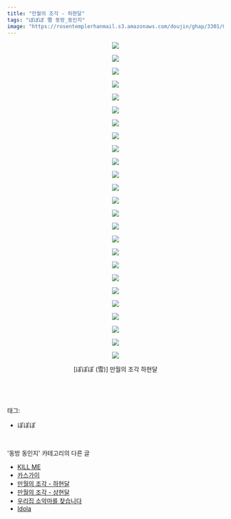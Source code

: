 ```yaml
---
title: "만월의 조각 - 하현달"
tags: "ぽぽぽ 雪 동방_동인지"
image: "https://rosentemplerhanmail.s3.amazonaws.com/doujin/ghap/3301/001.jpg"
---
```

<div class="article">
<p style="text-align: center; clear: none; float: none;"><img src="{{ site.imgserver11 }}/ghap/3301/001.jpg"/></p>
<p style="text-align: center; clear: none; float: none;"><img src="{{ site.imgserver11 }}/ghap/3301/002.jpg"/></p>
<p style="text-align: center; clear: none; float: none;"><img src="{{ site.imgserver11 }}/ghap/3301/003.jpg"/></p>
<p style="text-align: center; clear: none; float: none;"><img src="{{ site.imgserver11 }}/ghap/3301/004.jpg"/></p>
<p style="text-align: center; clear: none; float: none;"><img src="{{ site.imgserver11 }}/ghap/3301/005.jpg"/></p>
<p style="text-align: center; clear: none; float: none;"><img src="{{ site.imgserver11 }}/ghap/3301/006.jpg"/></p>
<p style="text-align: center; clear: none; float: none;"><img src="{{ site.imgserver11 }}/ghap/3301/007.jpg"/></p>
<p style="text-align: center; clear: none; float: none;"><img src="{{ site.imgserver11 }}/ghap/3301/008.jpg"/></p>
<p style="text-align: center; clear: none; float: none;"><img src="{{ site.imgserver11 }}/ghap/3301/009.jpg"/></p>
<p style="text-align: center; clear: none; float: none;"><img src="{{ site.imgserver11 }}/ghap/3301/010.jpg"/></p>
<p style="text-align: center; clear: none; float: none;"><img src="{{ site.imgserver11 }}/ghap/3301/011.jpg"/></p>
<p style="text-align: center; clear: none; float: none;"><img src="{{ site.imgserver11 }}/ghap/3301/012.jpg"/></p>
<p style="text-align: center; clear: none; float: none;"><img src="{{ site.imgserver11 }}/ghap/3301/013.jpg"/></p>
<p style="text-align: center; clear: none; float: none;"><img src="{{ site.imgserver11 }}/ghap/3301/014.jpg"/></p>
<p style="text-align: center; clear: none; float: none;"><img src="{{ site.imgserver11 }}/ghap/3301/015.jpg"/></p>
<p style="text-align: center; clear: none; float: none;"><img src="{{ site.imgserver11 }}/ghap/3301/016.jpg"/></p>
<p style="text-align: center; clear: none; float: none;"><img src="{{ site.imgserver11 }}/ghap/3301/017.jpg"/></p>
<p style="text-align: center; clear: none; float: none;"><img src="{{ site.imgserver11 }}/ghap/3301/018.jpg"/></p>
<p style="text-align: center; clear: none; float: none;"><img src="{{ site.imgserver11 }}/ghap/3301/019.jpg"/></p>
<p style="text-align: center; clear: none; float: none;"><img src="{{ site.imgserver11 }}/ghap/3301/020.jpg"/></p>
<p style="text-align: center; clear: none; float: none;"><img src="{{ site.imgserver11 }}/ghap/3301/021.jpg"/></p>
<p style="text-align: center; clear: none; float: none;"><img src="{{ site.imgserver11 }}/ghap/3301/022.jpg"/></p>
<p style="text-align: center; clear: none; float: none;"><img src="{{ site.imgserver11 }}/ghap/3301/023.jpg"/></p>
<p style="text-align: center; clear: none; float: none;"><img src="{{ site.imgserver11 }}/ghap/3301/024.jpg"/></p>
<p style="text-align: center; clear: none; float: none;"><img src="{{ site.imgserver11 }}/ghap/3301/025.jpg"/></p>
<p style="text-align: center; clear: none; float: none;">[ぽぽぽ (雪)] 만월의 조각 하현달</p>
<p><br/></p>
</div><br/>
<div class="tagTrail">
<p>태그: </p>
<ul>
<li>ぽぽぽ</li>
</ul>
</div><br/>
<div class="another">
<p>'동방 동인지' 카테고리의 다른 글</p>
<ul>
<li><a href="/ghap_3305">KILL ME</a></li>
<li><a href="/ghap_3302">카스가이</a></li>
<li><a href="/ghap_3301">만월의 조각 - 하현달</a></li>
<li><a href="/ghap_3300">만월의 조각 - 상현달</a></li>
<li><a href="/ghap_3299">우리집 소악마를 찾습니다</a></li>
<li><a href="/ghap_3298">Idola</a></li>
</ul>
</div><br/>
<div class="cb_module cb_fluid">
<div class="cb_wrt cb_profile">
</div><!-- commentList close -->
</div><br/>
